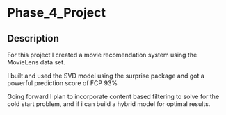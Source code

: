# Phase_4_Project

## Description
For this project I created a movie recomendation system using the MovieLens data set.

I built and used the SVD model using the surprise package and got a powerful prediction score of FCP 93%

Going forward I plan to incorporate content based filtering to solve for the cold start problem, and if i can build a hybrid model for optimal results.
